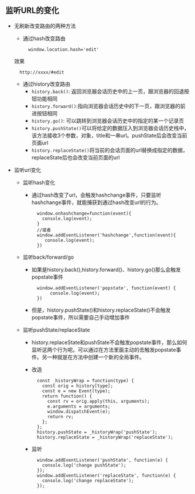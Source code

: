 ## 监听URL的变化
- 无刷新改变路由的两种方法
	- 通过hash改变路由

			window.location.hash='edit'
	效果

		http://xxxx/#edit
	- 通过history改变路由
		- `history.back()`: 返回浏览器会话历史中的上一页，跟浏览器的回退按钮功能相同
		- `history.forward()`:指向浏览器会话历史中的下一页，跟浏览器的前进按钮相同
		- `history.go()`: 可以跳转到浏览器会话历史中的指定的某一个记录页
		- `history.pushState()`可以将给定的数据压入到浏览器会话历史栈中，该方法接收3个参数，对象，title和一串url。pushState后会改变当前页面url
		- `history.replaceState()`将当前的会话页面的url替换成指定的数据，replaceState后也会改变当前页面的url
- 监听url变化
	- 监听hash变化
		- 通过hash改变了url，会触发hashchange事件，只要监听hashchange事件，就能捕获到通过hash改变url的行为。

				window.onhashchange=function(event){
				  console.log(event);
				}
				//或者
				window.addEventListener('hashchange',function(event){
				   console.log(event);
				})
	- 监听back/forward/go
		- 如果是history.back(),history.forward()、history.go()那么会触发popstate事件

				window.addEventListener('popstate', function(event) {
				     console.log(event);
				})
		- 但是，history.pushState()和history.replaceState()不会触发popstate事件，所以需要自己手动增加事件

	- 监听pushState/replaceState
		- history.replaceState和pushState不会触发popstate事件，那么如何监听这两个行为呢。可以通过在方法里面主动的去触发popstate事件。另一种就是在方法中创建一个新的全局事件。
		- 改造
		
				const _historyWrap = function(type) {
				  const orig = history[type];
				  const e = new Event(type);
				  return function() {
				    const rv = orig.apply(this, arguments);
				    e.arguments = arguments;
				    window.dispatchEvent(e);
				    return rv;
				  };
				};
				history.pushState = _historyWrap('pushState');
				history.replaceState = _historyWrap('replaceState');
		- 监听
		
				window.addEventListener('pushState', function(e) {
				  console.log('change pushState');
				});
				window.addEventListener('replaceState', function(e) {
				  console.log('change replaceState');
				});